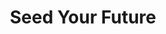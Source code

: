 ---
layout: project
title: Seed Your Future
name_for_thumbnail: Seed Your<br>Future
client: Seed Your Future
thumbnail_image: /uploads/site-image-seed-your-future.jpg
header_image: /uploads/site-image-seed-your-future.jpg
platforms: [NationBuilder, Bootstrap 3]
year: 2018
roles: Frontend & backend development
web:
  launch_url: https://www.seedyourfuture.org/
  images:
    - /uploads/site-web-seed-your-future.png
type: Campaign Website
category: Coded for Code Nation
tags: [Campaign Platform, Campaign Featured, Theme Dark]
type_slug: project
order: 21
---